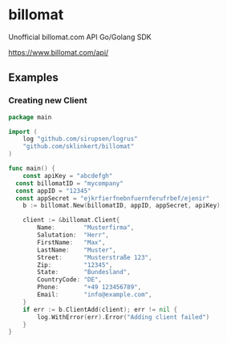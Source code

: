 # billomat
Unofficial billomat.com API Go/Golang SDK

https://www.billomat.com/api/

## Examples

### Creating new Client

```go
package main

import (
	log "github.com/sirupsen/logrus"
	"github.com/sklinkert/billomat"
)

func main() {
	const apiKey = "abcdefgh"
  const billomatID = "mycompany"
  const appID = "12345"
  const appSecret = "ejkrfierfnebnfuernferufrbef/ejenir"
	b := billomat.New(billomatID, appID, appSecret, apiKey)

	client := &billomat.Client{
		Name:        "Musterfirma",
		Salutation:  "Herr",
		FirstName:   "Max",
		LastName:    "Muster",
		Street:      "Musterstraße 123",
		Zip:         "12345",
		State:       "Bundesland",
		CountryCode: "DE",
		Phone:       "+49 123456789",
		Email:       "info@example.com",
	}
	if err := b.ClientAdd(client); err != nil {
		log.WithError(err).Error("Adding client failed")
	}
}

```

